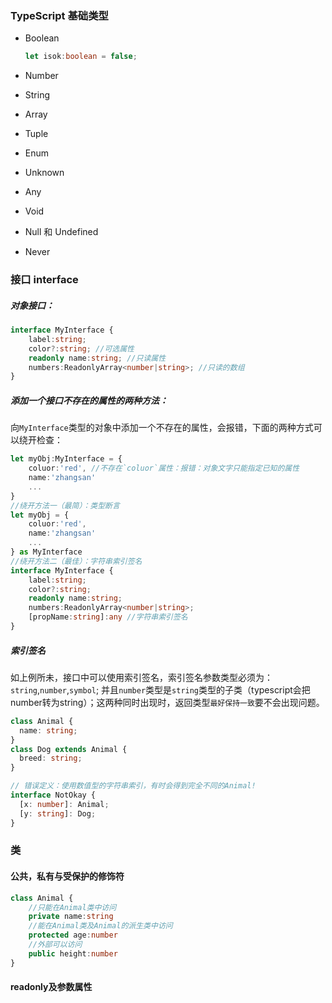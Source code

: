 ### TypeScript 基础类型

- Boolean

  ```ts
  let isok:boolean = false;
  ```

  

- Number

- String

- Array

- Tuple

- Enum

- Unknown

- Any

- Void

- Null 和 Undefined

- Never

### 接口 interface

##### 对象接口：

```ts
interface MyInterface {
    label:string;
    color?:string; //可选属性
    readonly name:string; //只读属性
    numbers:ReadonlyArray<number|string>; //只读的数组
}
```



##### 添加一个接口不存在的属性的两种方法：

向`MyInterface`类型的对象中添加一个不存在的属性，会报错，下面的两种方式可以绕开检查：

```ts
let myObj:MyInterface = {
    coluor:'red', //不存在`coluor`属性：报错：对象文字只能指定已知的属性
    name:'zhangsan'
    ...
}
//绕开方法一（最简）：类型断言
let myObj = {
    coluor:'red', 
    name:'zhangsan'
    ...
} as MyInterface
//绕开方法二（最佳）：字符串索引签名
interface MyInterface {
    label:string;
    color?:string; 
    readonly name:string; 
    numbers:ReadonlyArray<number|string>; 
    [propName:string]:any //字符串索引签名
}
```

##### 索引签名

如上例所未，接口中可以使用索引签名，索引签名参数类型必须为：`string`,`number`,`symbol`; 并且`number`类型是`string`类型的子类（typescript会把number转为string）；这两种同时出现时，返回类型`最好保持一致`要不会出现问题。

```ts
class Animal {
  name: string;
}
class Dog extends Animal {
  breed: string;
}

// 错误定义：使用数值型的字符串索引，有时会得到完全不同的Animal!
interface NotOkay {
  [x: number]: Animal;
  [y: string]: Dog;
}
```

### 类

#### 公共，私有与受保护的修饰符

```typescript
class Animal {
    //只能在Animal类中访问
    private name:string
    //能在Animal类及Animal的派生类中访问
    protected age:number
    //外部可以访问
    public height:number
}
```

#### readonly及参数属性

